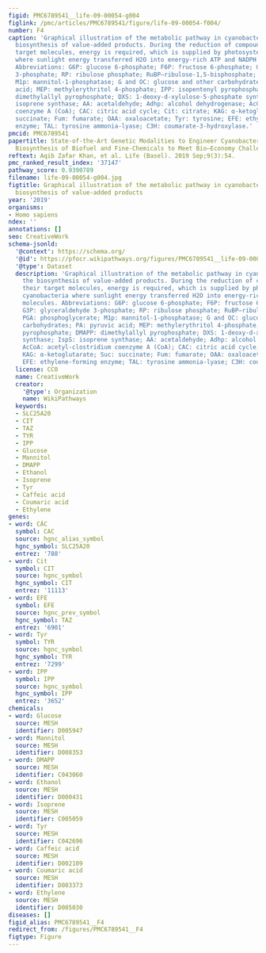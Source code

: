 ```yaml
---
figid: PMC6789541__life-09-00054-g004
figlink: /pmc/articles/PMC6789541/figure/life-09-00054-f004/
number: F4
caption: 'Graphical illustration of the metabolic pathway in cyanobacteria for the
  biosynthesis of value-added products. During the reduction of compounds into their
  target molecules, energy is required, which is supplied by photosystem in cyanobacteria
  where sunlight energy transferred H2O into energy-rich ATP and NADPH molecules.
  Abbreviations: G6P: glucose 6-phosphate; F6P: fructose 6-phosphate; G3P: glyceraldehyde
  3-phosphate; RP: ribulose phosphate; RuBP—ribulose-1,5-bisphosphate; PGA: phosphoglycerate;
  M1p: mannitol-1-phosphatase; G and OC: glucose and other carbohydrates; PA: pyruvic
  acid; MEP: methylerythritol 4-phosphate; IPP: isopentenyl pyrophosphate; DMAPP:
  dimethylallyl pyrophosphate; DXS: 1-deoxy-d-xylulose-5-phosphate synthase; IspS:
  isoprene synthase; AA: acetaldehyde; Adhp: alcohol dehydrogenase; AcCoA: acetyl-clostridium
  coenzyme A (CoA); CAC: citric acid cycle; Cit: citrate; KAG: α-ketoglutarate; Suc:
  succinate; Fum: fumarate; OAA: oxaloacetate; Tyr: tyrosine; EFE: ethylene-forming
  enzyme; TAL: tyrosine ammonia-lyase; C3H: coumarate-3-hydroxylase.'
pmcid: PMC6789541
papertitle: State-of-the-Art Genetic Modalities to Engineer Cyanobacteria for Sustainable
  Biosynthesis of Biofuel and Fine-Chemicals to Meet Bio–Economy Challenges.
reftext: Aqib Zafar Khan, et al. Life (Basel). 2019 Sep;9(3):54.
pmc_ranked_result_index: '37147'
pathway_score: 0.9390789
filename: life-09-00054-g004.jpg
figtitle: Graphical illustration of the metabolic pathway in cyanobacteria for the
  biosynthesis of value-added products
year: '2019'
organisms:
- Homo sapiens
ndex: ''
annotations: []
seo: CreativeWork
schema-jsonld:
  '@context': https://schema.org/
  '@id': https://pfocr.wikipathways.org/figures/PMC6789541__life-09-00054-g004.html
  '@type': Dataset
  description: 'Graphical illustration of the metabolic pathway in cyanobacteria for
    the biosynthesis of value-added products. During the reduction of compounds into
    their target molecules, energy is required, which is supplied by photosystem in
    cyanobacteria where sunlight energy transferred H2O into energy-rich ATP and NADPH
    molecules. Abbreviations: G6P: glucose 6-phosphate; F6P: fructose 6-phosphate;
    G3P: glyceraldehyde 3-phosphate; RP: ribulose phosphate; RuBP—ribulose-1,5-bisphosphate;
    PGA: phosphoglycerate; M1p: mannitol-1-phosphatase; G and OC: glucose and other
    carbohydrates; PA: pyruvic acid; MEP: methylerythritol 4-phosphate; IPP: isopentenyl
    pyrophosphate; DMAPP: dimethylallyl pyrophosphate; DXS: 1-deoxy-d-xylulose-5-phosphate
    synthase; IspS: isoprene synthase; AA: acetaldehyde; Adhp: alcohol dehydrogenase;
    AcCoA: acetyl-clostridium coenzyme A (CoA); CAC: citric acid cycle; Cit: citrate;
    KAG: α-ketoglutarate; Suc: succinate; Fum: fumarate; OAA: oxaloacetate; Tyr: tyrosine;
    EFE: ethylene-forming enzyme; TAL: tyrosine ammonia-lyase; C3H: coumarate-3-hydroxylase.'
  license: CC0
  name: CreativeWork
  creator:
    '@type': Organization
    name: WikiPathways
  keywords:
  - SLC25A20
  - CIT
  - TAZ
  - TYR
  - IPP
  - Glucose
  - Mannitol
  - DMAPP
  - Ethanol
  - Isoprene
  - Tyr
  - Caffeic acid
  - Coumaric acid
  - Ethylene
genes:
- word: CÁC
  symbol: CAC
  source: hgnc_alias_symbol
  hgnc_symbol: SLC25A20
  entrez: '788'
- word: Cit
  symbol: CIT
  source: hgnc_symbol
  hgnc_symbol: CIT
  entrez: '11113'
- word: EFE
  symbol: EFE
  source: hgnc_prev_symbol
  hgnc_symbol: TAZ
  entrez: '6901'
- word: Tyr
  symbol: TYR
  source: hgnc_symbol
  hgnc_symbol: TYR
  entrez: '7299'
- word: IPP
  symbol: IPP
  source: hgnc_symbol
  hgnc_symbol: IPP
  entrez: '3652'
chemicals:
- word: Glucose
  source: MESH
  identifier: D005947
- word: Mannitol
  source: MESH
  identifier: D008353
- word: DMAPP
  source: MESH
  identifier: C043060
- word: Ethanol
  source: MESH
  identifier: D000431
- word: Isoprene
  source: MESH
  identifier: C005059
- word: Tyr
  source: MESH
  identifier: C042696
- word: Caffeic acid
  source: MESH
  identifier: D002109
- word: Coumaric acid
  source: MESH
  identifier: D003373
- word: Ethylene
  source: MESH
  identifier: D005030
diseases: []
figid_alias: PMC6789541__F4
redirect_from: /figures/PMC6789541__F4
figtype: Figure
---
```

